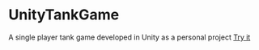 # UnityTankGame
A single player tank game developed in Unity as a personal project
[Try it](https://rothstone.itch.io/tank-em-up)
